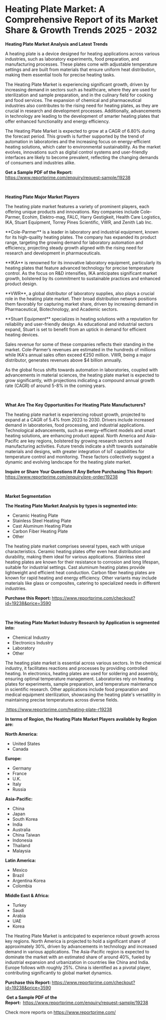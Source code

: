 <p><h1>Heating Plate Market: A Comprehensive Report of its Market Share & Growth Trends 2025 - 2032</h1></p><p><strong>Heating Plate Market Analysis and Latest Trends</strong></p>
<p><p>A heating plate is a device designed for heating applications across various industries, such as laboratory experiments, food preparation, and manufacturing processes. These plates come with adjustable temperature settings and are built from materials that ensure uniform heat distribution, making them essential tools for precise heating tasks.</p><p>The Heating Plate Market is experiencing significant growth, driven by increasing demand in sectors such as healthcare, where they are used for sterilization and sample preparation, and in the culinary field for cooking and food services. The expansion of chemical and pharmaceutical industries also contributes to the rising need for heating plates, as they are crucial in research and development processes. Additionally, advancements in technology are leading to the development of smarter heating plates that offer enhanced functionality and energy efficiency.</p><p>The Heating Plate Market is expected to grow at a CAGR of 6.80% during the forecast period. This growth is further supported by the trend of automation in laboratories and the increasing focus on energy-efficient heating solutions, which cater to environmental sustainability. As the market evolves, innovations such as digital control systems and user-friendly interfaces are likely to become prevalent, reflecting the changing demands of consumers and industries alike.</p></p>
<p><strong>Get a Sample PDF of the Report:&nbsp;</strong> <a href="https://www.reportprime.com/enquiry/request-sample/19238?utm_campaign=2384&utm_medium=2&utm_source=Github&utm_content=ia&utm_term=19032025&utm_id=heating-plate">https://www.reportprime.com/enquiry/request-sample/19238</a></p>
<p>&nbsp;</p>
<p><strong>Heating Plate Major Market Players</strong></p>
<p><p>The heating plate market features a variety of prominent players, each offering unique products and innovations. Key companies include Cole-Parmer, Ecohim, Elektro-mag, FALC, Harry Gestigkeit, Health Care Logistics, IKA, Stuart Equipment, Torrey Pines Scientific, VWR, and Zenith Lab Inc.</p><p>**Cole-Parmer** is a leader in laboratory and industrial equipment, known for its high-quality heating plates. The company has expanded its product range, targeting the growing demand for laboratory automation and efficiency, projecting steady growth aligned with the rising need for research and development in pharmaceuticals.</p><p>**IKA** is renowned for its innovative laboratory equipment, particularly its heating plates that feature advanced technology for precise temperature control. As the focus on R&D intensifies, IKA anticipates significant market growth, bolstered by its commitment to sustainable practices and enhanced product design.</p><p>**VWR**, a global distributor of laboratory supplies, also plays a crucial role in the heating plate market. Their broad distribution network positions them favorably for capturing market share, driven by increasing demand in Pharmaceutical, Biotechnology, and Academic sectors.</p><p>**Stuart Equipment** specializes in heating solutions with a reputation for reliability and user-friendly design. As educational and industrial sectors expand, Stuart is set to benefit from an uptick in demand for efficient heating devices.</p><p>Sales revenue for some of these companies reflects their standing in the market. Cole-Parmer’s revenues are estimated in the hundreds of millions while IKA's annual sales often exceed €250 million. VWR, being a major distributor, generates revenues above $4 billion annually.</p><p>As the global focus shifts towards automation in laboratories, coupled with advancements in material sciences, the heating plate market is expected to grow significantly, with projections indicating a compound annual growth rate (CAGR) of around 5-8% in the coming years.</p></p>
<p>&nbsp;</p>
<p><strong>What Are The Key Opportunities For Heating Plate Manufacturers?</strong></p>
<p><p>The heating plate market is experiencing robust growth, projected to expand at a CAGR of 5.4% from 2023 to 2030. Drivers include increased demand in laboratories, food processing, and industrial applications. Technological advancements, such as energy-efficient models and smart heating solutions, are enhancing product appeal. North America and Asia-Pacific are key regions, bolstered by growing research sectors and manufacturing activities. Future trends indicate a shift towards sustainable materials and designs, with greater integration of IoT capabilities for temperature control and monitoring. These factors collectively suggest a dynamic and evolving landscape for the heating plate market.</p></p>
<p><strong>Inquire or Share Your Questions If Any Before Purchasing This Report:</strong> <a href="https://www.reportprime.com/enquiry/pre-order/19238?utm_campaign=2384&utm_medium=2&utm_source=Github&utm_content=ia&utm_term=19032025&utm_id=heating-plate">https://www.reportprime.com/enquiry/pre-order/19238</a></p>
<p>&nbsp;</p>
<p><strong>Market Segmentation</strong></p>
<p><strong>The Heating Plate Market Analysis by types is segmented into:</strong></p>
<p><ul><li>Ceramic Heating Plate</li><li>Stainless Steel Heating Plate</li><li>Cast Aluminum Heating Plate</li><li>Carbon Fiber Heating Plate</li><li>Other</li></ul></p>
<p><p>The heating plate market comprises several types, each with unique characteristics. Ceramic heating plates offer even heat distribution and durability, making them ideal for various applications. Stainless steel heating plates are known for their resistance to corrosion and long lifespan, suitable for industrial settings. Cast aluminum heating plates provide lightweight and efficient heat conduction. Carbon fiber heating plates are known for rapid heating and energy efficiency. Other variants may include materials like glass or composites, catering to specialized needs in different industries.</p></p>
<p><strong>Purchase this Report:&nbsp;</strong><a href="https://www.reportprime.com/checkout?id=19238&price=3590&utm_campaign=2384&utm_medium=2&utm_source=Github&utm_content=ia&utm_term=19032025&utm_id=heating-plate">https://www.reportprime.com/checkout?id=19238&price=3590</a></p>
<p>&nbsp;</p>
<p><strong>The Heating Plate Market Industry Research by Application is segmented into:</strong></p>
<p><ul><li>Chemical Industry</li><li>Electronics Industry</li><li>Laboratory</li><li>Other</li></ul></p>
<p><p>The heating plate market is essential across various sectors. In the chemical industry, it facilitates reactions and processes by providing controlled heating. In electronics, heating plates are used for soldering and assembly, ensuring optimal temperature management. Laboratories rely on heating plates for experiments, sample preparation, and temperature maintenance in scientific research. Other applications include food preparation and medical equipment sterilization, showcasing the heating plate's versatility in maintaining precise temperatures across diverse fields.</p></p>
<p><a href="https://www.reportprime.com/heating-plate-r19238?utm_campaign=2384&utm_medium=2&utm_source=Github&utm_content=ia&utm_term=19032025&utm_id=heating-plate">&nbsp;https://www.reportprime.com/heating-plate-r19238</a></p>
<p><strong>In terms of Region, the Heating Plate Market Players available by Region are:</strong></p>
<p>
    <p> <strong> North America: </strong>
        <ul>
            <li>United States</li>
            <li>Canada</li>
        </ul>
        </p> 
    <p> <strong> Europe: </strong>
        <ul>
            <li>Germany</li>
            <li>France</li>
            <li>U.K.</li>
            <li>Italy</li>
            <li>Russia</li>
        </ul>
        </p> 
    <p> <strong> Asia-Pacific: </strong>
        <ul>
            <li>China</li>
            <li>Japan</li>
            <li>South Korea</li>
            <li>India</li>
            <li>Australia</li>
            <li>China Taiwan</li>
            <li>Indonesia</li>
            <li>Thailand</li>
            <li>Malaysia</li>
        </ul>
        </p> 
    <p> <strong> Latin America: </strong>
        <ul>
            <li>Mexico</li>
            <li>Brazil</li>
            <li>Argentina Korea</li>
            <li>Colombia</li>
        </ul>
        </p> 
    <p> <strong> Middle East & Africa: </strong>
        <ul>
            <li>Turkey</li>
            <li>Saudi</li>
            <li>Arabia</li>
            <li>UAE</li>
            <li>Korea</li>
        </ul>
    </p>
    </p>
<p><p>The Heating Plate Market is anticipated to experience robust growth across key regions. North America is projected to hold a significant share of approximately 30%, driven by advancements in technology and increased demand in various applications. The Asia-Pacific region is expected to dominate the market with an estimated share of around 40%, fueled by industrial expansion and urbanization in countries like China and India. Europe follows with roughly 25%. China is identified as a pivotal player, contributing significantly to global market dynamics.</p></p>
<p><strong>Purchase this Report: </strong><a href="https://www.reportprime.com/checkout?id=19238&price=3590&utm_campaign=2384&utm_medium=2&utm_source=Github&utm_content=ia&utm_term=19032025&utm_id=heating-plate">https://www.reportprime.com/checkout?id=19238&price=3590</a></p>
<p>&nbsp;<strong>Get a Sample PDF of the Report:&nbsp;&nbsp;</strong><a href="https://www.reportprime.com/enquiry/request-sample/19238?utm_campaign=2384&utm_medium=2&utm_source=Github&utm_content=ia&utm_term=19032025&utm_id=heating-plate">https://www.reportprime.com/enquiry/request-sample/19238</a></p>
<p><strong></strong></p>
<p>Check more reports on <a href="https://www.reportprime.com/?utm_campaign=2384&utm_medium=2&utm_source=Github&utm_content=ia&utm_term=19032025&utm_id=heating-plate">https://www.reportprime.com/</a></p>